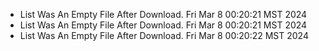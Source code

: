 *  List Was An Empty File After Download. Fri Mar  8 00:20:21 MST 2024
*  List Was An Empty File After Download. Fri Mar  8 00:20:21 MST 2024
*  List Was An Empty File After Download. Fri Mar  8 00:20:22 MST 2024
